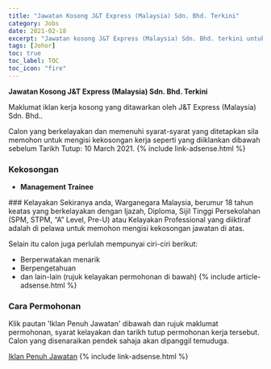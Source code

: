 ```yaml
---
title: "Jawatan Kosong J&T Express (Malaysia) Sdn. Bhd. Terkini" 
category: Jobs 
date: 2021-02-18 
excerpt: "Jawatan kosong J&T Express (Malaysia) Sdn. Bhd. terkini untuk kekosongan Management Trainee" 
tags: [Johor] 
toc: true 
toc_label: TOC 
toc_icon: "fire" 
--- 
```


**Jawatan Kosong J&T Express (Malaysia) Sdn. Bhd. Terkini**

Maklumat iklan kerja kosong yang ditawarkan oleh J&T Express (Malaysia) Sdn. Bhd.. 

Calon yang berkelayakan dan memenuhi syarat-syarat yang ditetapkan sila memohon untuk mengisi kekosongan kerja seperti yang diiklankan dibawah sebelum Tarikh Tutup: 10 March 2021. 
{% include link-adsense.html %} 
### Kekosongan 
<ul>
<li>
<p><strong>Management Trainee</strong></p>
</li>
</ul> 
### Kelayakan 
Sekiranya anda, Warganegara Malaysia, berumur 18 tahun keatas yang berkelayakan dengan Ijazah, Diploma, Sijil Tinggi Persekolahan (SPM, STPM, “A” Level, Pre-U) atau Kelayakan Professional yang diiktiraf adalah di pelawa untuk memohon mengisi kekosongan jawatan di atas.

Selain itu calon juga perlulah mempunyai ciri-ciri berikut:
- Berperwatakan menarik
- Berpengetahuan
- dan lain-lain (rujuk kelayakan permohonan di bawah) 
{% include article-adsense.html %} 
### Cara Permohonan 
Klik pautan 'Iklan Penuh Jawatan' dibawah dan rujuk maklumat permohonan, syarat kelayakan dan tarikh tutup permohonan kerja tersebut.
Calon yang disenaraikan pendek sahaja akan dipanggil temuduga.

<a href="https://www.jobstreet.com.my/en/job/management-trainee-4484602?jobId=jobstreet-my-job-4484602&sectionRank=1&token=0~8bcbecf8-e43b-4276-92f9-10ad8842f247&searchPath=%2Fen%2Fjob-search%2Fjobs-at-j-t-express-malaysia-sdn-bhd-johor%2F&fr=SRP%20View%20In%20New%20Tab" class="btn btn--info" target="_blank" rel="nofollow noopenner">Iklan Penuh Jawatan</a> 
{% include link-adsense.html %} 